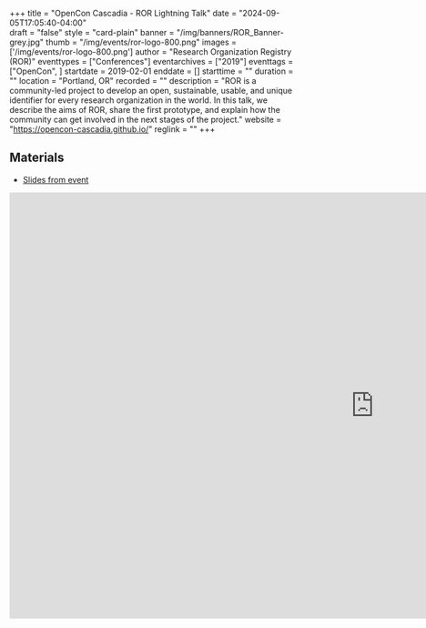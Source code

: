 +++
title = "OpenCon Cascadia - ROR Lightning Talk" 
date = "2024-09-05T17:05:40-04:00"  
draft = "false" 
style = "card-plain" 
banner = "/img/banners/ROR_Banner-grey.jpg" 
thumb = "/img/events/ror-logo-800.png" 
images = ['/img/events/ror-logo-800.png']
author = "Research Organization Registry (ROR)" 
eventtypes = ["Conferences"]
eventarchives = ["2019"]
eventtags = ["OpenCon", ]
startdate = 2019-02-01
enddate = []
starttime = ""
duration = ""
location = "Portland, OR"
recorded = ""
description = "ROR is a community-led project to develop an open, sustainable, usable, and unique identifier for every research organization in the world. In this talk, we describe the aims of ROR, share the first prototype, and explain how the community can get involved in the next stages of the project."
website = "https://opencon-cascadia.github.io/"
reglink = ""
+++

## Materials 

- [Slides from event](https://docs.google.com/presentation/d/1s-kNMBwmZ7zH2DLjxZWzCGofnVROJKjMBwTWP24J434/pub?start=false&loop=false&delayms=3000)

<iframe src="https://docs.google.com/presentation/d/1s-kNMBwmZ7zH2DLjxZWzCGofnVROJKjMBwTWP24J434/embed?start=false&loop=false&delayms=3000" frameborder="0" width="1280" height="749" allowfullscreen="true" mozallowfullscreen="true" webkitallowfullscreen="true"></iframe>


